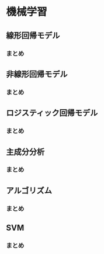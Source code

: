 # 機械学習
## 線形回帰モデル
### まとめ
## 非線形回帰モデル
### まとめ
## ロジスティック回帰モデル
### まとめ
## 主成分分析
### まとめ
## アルゴリズム
### まとめ
## SVM
### まとめ



